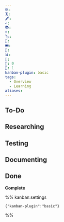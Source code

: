 ```yaml
---
🌐: 
🗓️: 
🖋️: 
✍️: 
📚: 
⬅️: 
🏷️: 
🎫: 
🎟️: 
🔖: 
📊: 
🏁: 
🏹: 0
🎯: 1
kanban-plugin: basic
tags:
  - Overview
  - Learning
aliases:
---
```


## To-Do


## Researching

## Testing

## Documenting


## Done

**Complete**





%% kanban:settings
```
{"kanban-plugin":"basic"}
```
%%